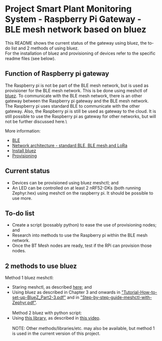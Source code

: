 # Project Smart Plant Monitoring System - Raspberry Pi Gateway - BLE mesh network based on bluez
This README shows the current status of the gateway using bluez, the to-do list and 2 methods of using bluez.\
For the installation of bluez and provisioning of devices refer to the specific readme files (see below).

## Function of Raspberry pi gateway
The Raspberry pi is not be part of the BLE mesh network, but is used as provisioner for the BLE mesh network. This is be done using meshctl of [bluez](http://www.bluez.org/).
To communicate with the BLE mesh network, there is an other gateway between the Raspberry pi gateway and the BLE mesh network. The Raspberry pi uses standard BLE to communicate with the other gateway. Also, the Raspberry pi is still be used as gateway to the cloud. It is still possible to use the Raspberry pi as gateway for other networks, but will not be further discussed here.\

More information:
- [BLE](../../BLE)
- [Network architecture - standard BLE, BLE mesh and LoRa](../network-architecture_BLE_BLE-mesh_and_LoRa.png)
- [Install bluez](Install_bluez.md)
- [Provisioning](Provisioning.md)

## Current status
- Devices can be provisioned using bluez meshctl; and
- An LED can be controlled on at least 2 nRF52-DKs (both running Zephyr.hex) using meshctl on the raspberry pi. It should be possible to use more.

## To-do list
- Create a script (possably python) to ease the use of provisioning nodes; and
- Research into methods to use the Raspberry pi within the BLE mesh network.
- Once the BT Mesh nodes are ready, test if the RPi can provision those nodes.

## 2 methods to use bluez
Method 1 bluez meshctl:
- Staring meshctl, as described [here](Provisioning.md); and
- Using bluez as described in Chapter 3 and onwards in ["Tutorial-How-to-set-up-BlueZ_Part2-3.pdf"](Tutorial-How-to-set-up-BlueZ_Part2-3.pdf) and in ["Step-by-step-guide-meshctl-with-Zephyr.pdf"](Step-by-step-guide-meshctl-with-Zephyr.pdf).\
\
Method 2 bluez with python script:
- Using [this library](https://github.com/adafruit/Adafruit_Python_BluefruitLE), as described in [this video](https://www.youtube.com/watch?v=wKZaYKavJsQ).\
\
NOTE: Other methods/libraries/etc. may also be available, but method 1 is used in the current version of this project.
